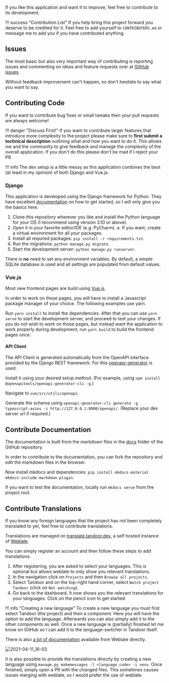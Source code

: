 If you like this application and want it to improve, feel free to contribute to its development.

!!! success "Contribution List"
    If you help bring this project forward you deserve to be credited for it.
    Feel free to add yourself to `CONTRIBUTERS.md` or message me to add you if you have contributed anything.

## Issues
The most basic but also very important way of contributing is reporting issues and commenting on ideas and feature requests
over at [GitHub issues](https://github.com/vabene1111/recipes/issues).

Without feedback improvement can't happen, so don't hesitate to say what you want to say.

## Contributing Code
If you want to contribute bug fixes or small tweaks then your pull requests are always welcome!

!!! danger "Discuss First!"
    If you want to contribute larger features that introduce more complexity to the project please
    make sure to **first submit a technical description** outlining what and how you want to do it. 
    This allows me and the community to give feedback and manage the complexity of the overall 
    application. If you don't do this please don't be mad if I reject your PR

!!! info
    The dev setup is a little messy as this application combines the best (at least in my opinion) of both Django and Vue.js.

### Django
This application is developed using the Django framework for Python. They have excellent 
[documentation](https://www.djangoproject.com/start/) on how to get started, so I will only give you the basics here.

1. Clone this repository wherever you like and install the Python language for your OS (I recommend using version 3.10 or above).
2. Open it in your favorite editor/IDE (e.g. PyCharm).
    a. If you want, create a virtual environment for all your packages.
3. Install all required packages: `pip install -r requirements.txt`.
4. Run the migrations: `python manage.py migrate`.
5. Start the development server: `python manage.py runserver`.

There is **no** need to set any environment variables. By default, a simple SQLite database is used and all settings are
populated from default values.

### Vue.js
Most new frontend pages are build using [Vue.js](https://vuejs.org/). 

In order to work on these pages, you will have to install a Javascript package manager of your choice. The following examples use yarn.

Run `yarn install` to install the dependencies. After that you can use `yarn serve` to start the development server,
and proceed to test your changes. If you do not wish to work on those pages, but instead want the application to work properly during 
development, run `yarn build` to build the frontend pages once. 

#### API Client
The API Client is generated automatically from the OpenAPI interface provided by the Django REST framework.
For this [openapi-generator](https://github.com/OpenAPITools/openapi-generator) is used.

Install it using your desired setup method. (For example, using `npm install @openapitools/openapi-generator-cli -g`.)

Navigate to `vue/src/utils/openapi`.

Generate the schema using `openapi-generator-cli generate -g typescript-axios -i http://127.0.0.1:8000/openapi/`. (Replace your dev server url if required.)

## Contribute Documentation
The documentation is built from the markdown files in the [docs](https://github.com/vabene1111/recipes/tree/develop/docs)
folder of the GitHub repository.

In order to contribute to the documentation, you can fork the repository and edit the markdown files in the browser.

Now install mkdocs and dependencies: `pip install mkdocs-material mkdocs-include-markdown-plugin`.

If you want to test the documentation, locally run `mkdocs serve` from the project root.

## Contribute Translations

If you know any foreign languages that the project has not been completely translated to yet, feel free to contribute translations.

Translations are managed on [translate.tandoor.dev](https://translate.tandoor.dev/), a self hosted instance of [Weblate](https://weblate.org/de/).

You can simply register an account and then follow these steps to add translations:

1. After registering, you are asked to select your languages. This is optional but allows weblate to only show you relevant translations.
2. In the navigation click on `Projects` and then `Browse all projects`.
3. Select Tandoor and on the top-right hand corner, select `Watch project Tandoor` (click on `Not watching`).
4. Go back to the dashboard. It now shows you the relevant translations for your languages. Click on the pencil icon to get started.

!!! info "Creating a new language"
    To create a new language you must first select Tandoor (the project) and then a component.
    Here you will have the option to add the language. Afterwards you can also simply add it to the other components as well.
    Once a new language is (partially) finished let me know on GitHub so I can add it to the language-switcher in Tandoor itself. 

There is also [a lot of documentation](https://docs.weblate.org/en/latest/user/translating.html) available from Weblate directly.

![2021-04-11_16-03](https://user-images.githubusercontent.com/6819595/114307359-926e0380-9adf-11eb-9a2b-febba56e4d8c.gif)

It is also possible to provide the translations directly by creating a new language 
using `manage.py makemessages -l <language_code> -i venv`. Once finished, simply open a PR with the changed files. This sometimes causes issues merging 
with weblate, so I would prefer the use of weblate.
